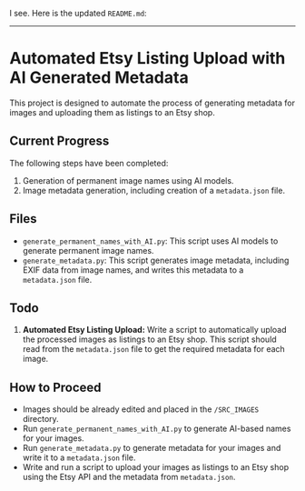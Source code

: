 I see. Here is the updated `README.md`:

---

# Automated Etsy Listing Upload with AI Generated Metadata

This project is designed to automate the process of generating metadata for images and uploading them as listings to an Etsy shop.

## Current Progress

The following steps have been completed:

1. Generation of permanent image names using AI models.
2. Image metadata generation, including creation of a `metadata.json` file.

## Files

- `generate_permanent_names_with_AI.py`: This script uses AI models to generate permanent image names.
- `generate_metadata.py`: This script generates image metadata, including EXIF data from image names, and writes this metadata to a `metadata.json` file.

## Todo

1. **Automated Etsy Listing Upload:** Write a script to automatically upload the processed images as listings to an Etsy shop. This script should read from the `metadata.json` file to get the required metadata for each image.

## How to Proceed

- Images should be already edited and placed in the `/SRC_IMAGES` directory.
- Run `generate_permanent_names_with_AI.py` to generate AI-based names for your images.
- Run `generate_metadata.py` to generate metadata for your images and write it to a `metadata.json` file.
- Write and run a script to upload your images as listings to an Etsy shop using the Etsy API and the metadata from `metadata.json`.